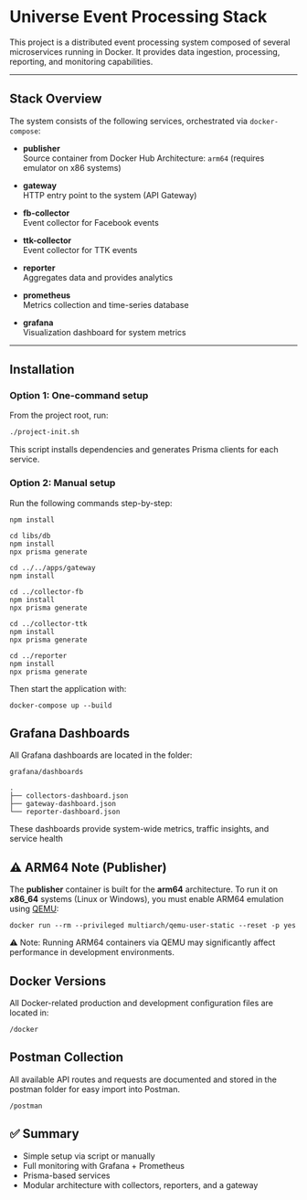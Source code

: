 # Universe Event Processing Stack

This project is a distributed event processing system composed of several microservices running in Docker. It provides data ingestion, processing, reporting, and monitoring capabilities.

---

## Stack Overview

The system consists of the following services, orchestrated via `docker-compose`:

- **publisher**  
  Source container from Docker Hub
  Architecture: `arm64` (requires emulator on x86 systems)

- **gateway**  
  HTTP entry point to the system (API Gateway)

- **fb-collector**  
  Event collector for Facebook events

- **ttk-collector**  
  Event collector for TTK events

- **reporter**  
  Aggregates data and provides analytics

- **prometheus**  
  Metrics collection and time-series database

- **grafana**  
  Visualization dashboard for system metrics

---

## Installation

### Option 1: One-command setup

From the project root, run:

```bash
./project-init.sh
```
This script installs dependencies and generates Prisma clients for each service.

### Option 2: Manual setup

Run the following commands step-by-step:

```
npm install

cd libs/db
npm install
npx prisma generate

cd ../../apps/gateway
npm install

cd ../collector-fb
npm install
npx prisma generate

cd ../collector-ttk
npm install
npx prisma generate

cd ../reporter
npm install
npx prisma generate
```

Then start the application with:

```
docker-compose up --build
```

## Grafana Dashboards

All Grafana dashboards are located in the folder:
```
grafana/dashboards
```
```
.
├── collectors-dashboard.json
├── gateway-dashboard.json
└── reporter-dashboard.json
```
These dashboards provide system-wide metrics, traffic insights, and service health

## ⚠️ ARM64 Note (Publisher)
The **publisher** container is built for the **arm64** architecture.
To run it on **x86_64** systems (Linux or Windows), you must enable ARM64 emulation using [QEMU](https://github.com/multiarch/qemu-user-static):

```
docker run --rm --privileged multiarch/qemu-user-static --reset -p yes
```
⚠️ Note: Running ARM64 containers via QEMU may significantly affect performance in development environments.



## Docker Versions
All Docker-related production and development configuration files are located in:
```
/docker
```


## Postman Collection
All available API routes and requests are documented and stored in the postman folder for easy import into Postman.
```
/postman
```

## ✅ Summary
- Simple setup via script or manually
- Full monitoring with Grafana + Prometheus
- Prisma-based services
- Modular architecture with collectors, reporters, and a gateway
